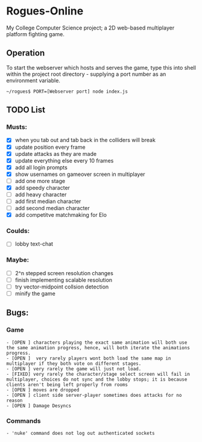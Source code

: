 # **Rogues-Online**
My College Computer Science project; a 2D web-based multiplayer platform fighting game.

## Operation
To start the webserver which hosts and serves the game, type this into shell within the project root directory - supplying a port number as an environment variable.
```console
~/rogues$ PORT=[Webserver port] node index.js
```

## TODO List
### Musts:
   - [x] when you tab out and tab back in the colliders will break
   - [x] update position every frame
   - [x] update attacks as they are made
   - [x] update everything else every 10 frames
   - [x] add all login prompts
   - [x] show usernames on gameover screen in multiplayer
   - [ ] add one more stage
   - [x] add speedy character
   - [ ] add heavy character
   - [ ] add first median character
   - [ ] add second median character
   - [x] add competitve matchmaking for Elo
### Coulds:
   - [ ] lobby text-chat
### Maybe:
   - [ ] 2^n stepped screen resolution changes
   - [ ] finish implementing scalable resolution
   - [ ] try vector-midpoint collsion detection
   - [ ] minify the game

## Bugs:
  ### Game
    - [OPEN ] characters playing the exact same animation will both use the same animation progress, hence, will both iterate the animations progress.
    - [OPEN ]  very rarely players wont both load the same map in multiplayer if they both vote on different stages.
    - [OPEN ] very rarely the game will just not load.
    - [FIXED] very rarely the character/stage select screen will fail in multiplayer, choices do not sync and the lobby stops; it is because clients aren't being left properly from rooms
    - [OPEN ] moves are dropped
    - [OPEN ] client side server-player sometimes does attacks for no reason
    - [OPEN ] Damage Desyncs

  ### Commands
    - 'nuke' command does not log out authenticated sockets
